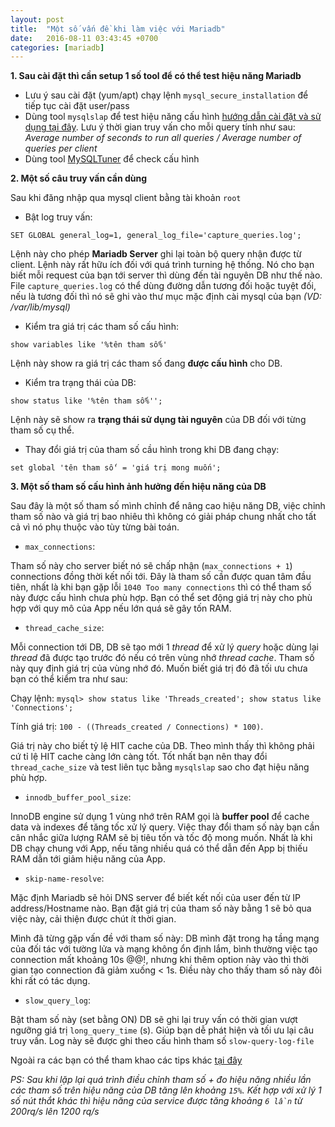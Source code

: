 ```yaml
---
layout: post
title:  "Một số vấn đề khi làm việc với Mariadb"
date:   2016-08-11 03:43:45 +0700
categories: [mariadb]
---
```




**1. Sau cài đặt thì cần setup 1 số tool để có thể test hiệu năng Mariadb** 

* Lưu ý sau cài đặt (yum/apt) chạy lệnh `mysql_secure_installation` để tiếp tục cài đặt user/pass
* Dùng tool `mysqlslap` để test hiệu năng cấu hình 
[hướng dẫn cài đặt và sử dụng tại đây](https://www.digitalocean.com/community/tutorials/how-to-measure-mysql-query-performance-with-mysqlslap).
Lưu ý thời gian truy vấn cho mỗi query tính như sau: _Average number of seconds to run all queries / Average number of queries per client_
* Dùng tool [MySQLTuner](https://github.com/major/MySQLTuner-perl) để check cấu hình

**2. Một số câu truy vấn cần dùng**

Sau khi đăng nhập qua mysql client bằng tài khoản `root`

* Bật log truy vấn: 

`SET GLOBAL general_log=1, general_log_file='capture_queries.log';`

Lệnh này cho phép __Mariadb Server__ ghi lại toàn bộ query nhận được từ client. Lệnh này rất hữu ích đối với quá trình turning hệ thống.
Nó cho bạn biết mỗi request của bạn tới server thì dùng đến tài nguyên DB như thế nào. File `capture_queries.log` có thể dùng đường 
dẫn tương đối hoặc tuyệt đối, nếu là tương đối thì nó sẽ ghi vào thư mục mặc định cài mysql của bạn _(VD: /var/lib/mysql)_ 

* Kiểm tra giá trị các tham số cấu hình:

`show variables like '%tên tham số%'`

Lệnh này show ra giá trị các tham số đang __được cấu hình__ cho DB.

* Kiểm tra trạng thái của DB:

`show status like '%tên tham số%'';`

Lệnh này sẽ show ra __trạng thái sử dụng tài nguyên__ của DB đối với từng tham số cụ thể.

* Thay đổi giá trị của tham số cầu hình trong khi DB đang chạy:

`set global 'tên tham số' = 'giá trị mong muốn';`

**3. Một số tham số cấu hình ảnh hưởng đến hiệu năng của DB**

Sau đây là một số tham số mình chỉnh để nâng cao hiệu năng DB, việc chỉnh tham số nào và giá trị bao nhiêu thì không có giải pháp chung nhất
cho tất cả vì nó phụ thuộc vào tùy từng bài toán.

* `max_connections`:

Tham số này cho server biết nó sẽ chấp nhận (`max_connections + 1`) connections đồng thời kết nối tới.
Đây là tham số cần được quan tâm đầu tiên, nhất là khi bạn gặp lỗi `1040 Too many connections` thì có thể tham số này được cấu hình chưa phù hợp.
Bạn có thể set động giá trị này cho phù hợp với quy mô của App nếu lớn quá sẽ gây tốn RAM.

* `thread_cache_size`:

Mỗi connection tới DB, DB sẽ tạo mới 1 _thread_ để xử lý _query_ hoặc dùng lại _thread_ đã được tạo trước đó nếu có trên vùng nhớ _thread cache_.
Tham số này quy định giá trị của vùng nhớ đó. Muốn biết giá trị đó đã tối ưu chưa bạn có thể kiểm tra như sau:

Chạy lệnh:
`mysql> show status like 'Threads_created'; show status like 'Connections';`

Tính giá trị: `100 - ((Threads_created / Connections) * 100)`. 

Giá trị này cho biết tỷ lệ HIT cache của DB.
Theo mình thấy thì không phải cứ tỉ lệ HIT cache càng lớn càng tốt. Tốt nhất bạn nên thay đổi `thread_cache_size` và test liên tục bằng `mysqlslap`
sao cho đạt hiệu năng phù hợp.

* `innodb_buffer_pool_size`:

InnoDB engine sử dụng 1 vùng nhớ trên RAM gọi là __buffer pool__ để cache data và indexes để tăng tốc xử lý query.
Việc thay đổi tham số này bạn cần cân nhắc giữa lượng RAM sẽ bị tiêu tốn và tốc độ mong muốn. Nhất là khi DB chạy chung với App, nếu tăng 
nhiều quá có thể dẫn đến App bị thiếu RAM dẫn tới giảm hiệu năng của App.


* `skip-name-resolve`:

Mặc định Mariadb sẽ hỏi DNS server để biết kết nối của user đến từ IP address/Hostname nào. Bạn đặt giá trị của tham số này bằng 1 sẽ
bỏ qua việc này, cải thiện được chút ít thời gian.  

Mình đã từng gặp vấn đề với tham số này: DB mình đặt trong hạ tầng mạng của đối tác với tường lửa và mạng không ổn định lắm, bình thường việc tạo connection mất khoảng 10s @@!, nhưng khi thêm option này vào thì thời gian tạo connection đã giảm xuống < 1s. Điều này cho thấy tham số này đôi khi rất có tác dụng.

* `slow_query_log`:

Bật tham số này (set bằng ON) DB sẽ ghi lại truy vấn có thời gian vượt ngưỡng giá trị `long_query_time` (s). Giúp bạn dễ phát hiện và tối ưu lại câu truy vấn.
Log này sẽ được ghi theo cấu hình tham số `slow-query-log-file` 

Ngoài ra các bạn có thể tham khao các tips khác [tại đây](http://www.tecmint.com/mysql-mariadb-performance-tuning-and-optimization/)

_PS:_
_Sau khi lặp lại quá trình điều chỉnh tham số + đo hiệu năng nhiều lần các tham số trên hiệu năng của DB tăng lên khoảng `15%`._
_Kết hợp với xử lý 1 số nút thắt khác thì hiệu năng của service được tăng khoảng `6 lần` từ 200rq/s lên 1200 rq/s_
